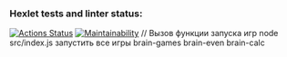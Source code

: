 ### Hexlet tests and linter status:
[![Actions Status](https://github.com/illirel/frontend-project-44/actions/workflows/hexlet-check.yml/badge.svg)](https://github.com/illirel/frontend-project-44/actions)
[![Maintainability](https://api.codeclimate.com/v1/badges/69daaa574429b055f429/maintainability)](https://codeclimate.com/github/illirel/frontend-project-44/maintainability)
// Вызов функции запуска игр
node src/index.js запустить все игры
brain-games 
brain-even
brain-calc 
